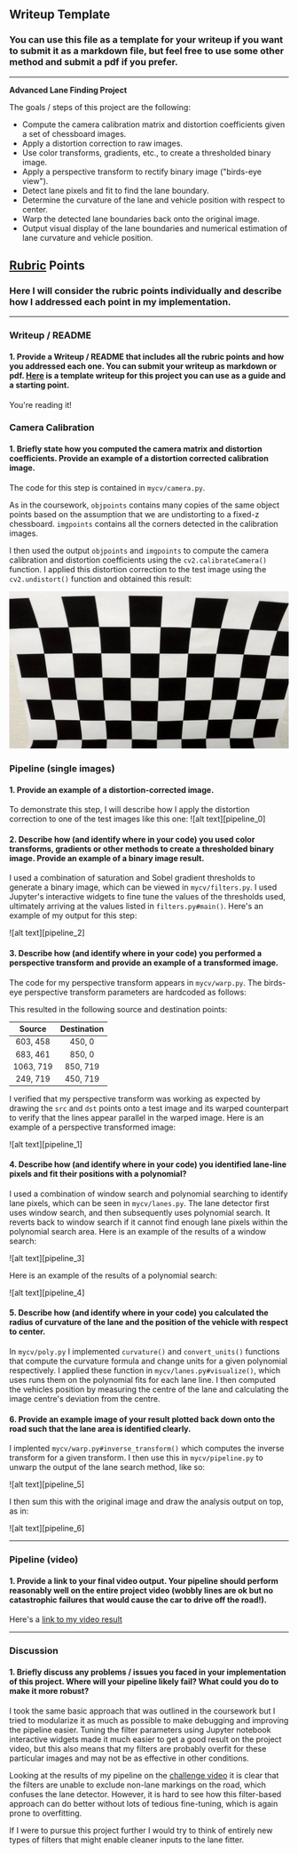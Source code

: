 ## Writeup Template

### You can use this file as a template for your writeup if you want to submit it as a markdown file, but feel free to use some other method and submit a pdf if you prefer.

---

**Advanced Lane Finding Project**

The goals / steps of this project are the following:

* Compute the camera calibration matrix and distortion coefficients given a set of chessboard images.
* Apply a distortion correction to raw images.
* Use color transforms, gradients, etc., to create a thresholded binary image.
* Apply a perspective transform to rectify binary image ("birds-eye view").
* Detect lane pixels and fit to find the lane boundary.
* Determine the curvature of the lane and vehicle position with respect to center.
* Warp the detected lane boundaries back onto the original image.
* Output visual display of the lane boundaries and numerical estimation of lane curvature and vehicle position.

[//]: # (Image References)

[pipeline0]: ./output_images/pipeline_0.jpg "Undistorted"
[pipeline1]: ./output_images/pipeline_1.jpg "Perspective transform"
[pipeline2]: ./output_images/pipeline_2.jpg "Filtered"
[pipeline3]: ./output_images/pipeline_3.jpg "Window search"
[pipeline4]: ./output_images/pipeline_4.jpg "Polynomial fit"
[pipeline5]: ./output_images/pipeline_5.jpg "Unwarped"
[pipeline6]: ./output_images/pipeline_6.jpg "Final output"
[undistort]: ./output_images/undistorted_calibration.jpg "Calibration"

[image1]: ./examples/undistort_output.png "Undistorted"
[image2]: ./test_images/test1.jpg "Road Transformed"
[image3]: ./examples/binary_combo_example.jpg "Binary Example"
[image4]: ./examples/warped_straight_lines.jpg "Warp Example"
[image5]: ./examples/color_fit_lines.jpg "Fit Visual"
[image6]: ./examples/example_output.jpg "Output"
[video1]: ./project_video.mp4 "Video"

## [Rubric](https://review.udacity.com/#!/rubrics/571/view) Points

### Here I will consider the rubric points individually and describe how I addressed each point in my implementation.  

---

### Writeup / README

#### 1. Provide a Writeup / README that includes all the rubric points and how you addressed each one.  You can submit your writeup as markdown or pdf.  [Here](https://github.com/udacity/CarND-Advanced-Lane-Lines/blob/master/writeup_template.md) is a template writeup for this project you can use as a guide and a starting point.  

You're reading it!

### Camera Calibration

#### 1. Briefly state how you computed the camera matrix and distortion coefficients. Provide an example of a distortion corrected calibration image.

The code for this step is contained in `mycv/camera.py`.

As in the coursework, `objpoints` contains many copies of the same object points based on the assumption that we are undistorting to a fixed-z chessboard.  `imgpoints` contains all the corners detected in the calibration images.

I then used the output `objpoints` and `imgpoints` to compute the camera calibration and distortion coefficients using the `cv2.calibrateCamera()` function.  I applied this distortion correction to the test image using the `cv2.undistort()` function and obtained this result: 

![alt text][undistort]

### Pipeline (single images)

#### 1. Provide an example of a distortion-corrected image.

To demonstrate this step, I will describe how I apply the distortion correction to one of the test images like this one:
![alt text][pipeline_0]

#### 2. Describe how (and identify where in your code) you used color transforms, gradients or other methods to create a thresholded binary image.  Provide an example of a binary image result.

I used a combination of saturation and Sobel gradient thresholds to generate a binary image, which can be viewed in `mycv/filters.py`. I used Jupyter's interactive widgets to fine tune the values of the thresholds used, ultimately arriving at the values listed in `filters.py#main()`. Here's an example of my output for this step:

![alt text][pipeline_2]

#### 3. Describe how (and identify where in your code) you performed a perspective transform and provide an example of a transformed image.

The code for my perspective transform appears in `mycv/warp.py`. The birds-eye perspective transform parameters are hardcoded as follows:

This resulted in the following source and destination points:

| Source        | Destination   | 
|:-------------:|:-------------:| 
| 603, 458      | 450, 0        | 
| 683, 461      | 850, 0        |
| 1063, 719     | 850, 719      |
| 249, 719      | 450, 719        |

I verified that my perspective transform was working as expected by drawing the `src` and `dst` points onto a test image and its warped counterpart to verify that the lines appear parallel in the warped image. Here is an example of a perspective transformed image:

![alt text][pipeline_1]

#### 4. Describe how (and identify where in your code) you identified lane-line pixels and fit their positions with a polynomial?


I used a combination of window search and polynomial searching to identify lane pixels, which can be seen in `mycv/lanes.py`. The lane detector first uses window search, and then subsequently uses polynomial search. It reverts back to window search if it cannot find enough lane pixels within the polynomial search area. Here is an example of the results of a window search:

![alt text][pipeline_3]

Here is an example of the results of a polynomial search:

![alt text][pipeline_4]

#### 5. Describe how (and identify where in your code) you calculated the radius of curvature of the lane and the position of the vehicle with respect to center.

In `mycv/poly.py` I implemented `curvature()` and `convert_units()` functions that compute the curvature formula and change units for a given polynomial respectively. I applied these function in `mycv/lanes.py#visualize()`, which uses runs them on the polynomial fits for each lane line. I then computed the vehicles position by measuring the centre of the lane and calculating the image centre's deviation from the centre.

#### 6. Provide an example image of your result plotted back down onto the road such that the lane area is identified clearly.

I implented `mycv/warp.py#inverse_transform()` which computes the inverse transform for a given transform. I then use this in `mycv/pipeline.py` to unwarp the output of the lane search method, like so:

![alt text][pipeline_5]

I then sum this with the original image and draw the analysis output on top, as in:

![alt text][pipeline_6]

---

### Pipeline (video)

#### 1. Provide a link to your final video output.  Your pipeline should perform reasonably well on the entire project video (wobbly lines are ok but no catastrophic failures that would cause the car to drive off the road!).

Here's a [link to my video result](./project_video_output.mp4)

---

### Discussion

#### 1. Briefly discuss any problems / issues you faced in your implementation of this project.  Where will your pipeline likely fail?  What could you do to make it more robust?

I took the same basic approach that was outlined in the coursework but I tried to modularize it as much as possible to make debugging and improving the pipeline easier. Tuning the filter parameters using Jupyter notebook interactive widgets made it much easier to get a good result on the project video, but this also means that my filters are probably overfit for these particular images and may not be as effective in other conditions. 

Looking at the results of my pipeline on the [challenge video](./challenge_video_output.mp4) it is clear that the filters are unable to exclude non-lane markings on the road, which confuses the lane detector. However, it is hard to see how this filter-based approach can do better without lots of tedious fine-tuning, which is again prone to overfitting.

If I were to pursue this project further I would try to think of entirely new types of filters that might enable cleaner inputs to the lane fitter.